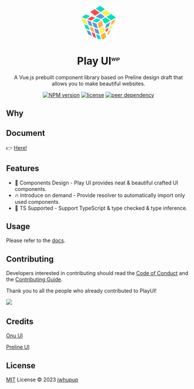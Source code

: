 <p align="center">
<img src="./docs/public/logo.svg" style="width:100px;" />
<h1 align="center">Play UI<sup style="font-size: 12px;">WIP</sup></h1>
<p align="center">A Vue.js prebuilt component library based on <a herf="https://github.com/htmlstreamofficial/preline">Preline</a> design draft that allows you to make beautiful websites.</p>
</p>
<p align="center">
  <a href="https://www.npmjs.com/package/play-vue"><img src="https://img.shields.io/npm/v/play-vue" alt="NPM version"></a>
  <a href="./LICENSE"><img src="https://img.shields.io/github/license/jwhupup/play-vue" alt="license"></a>
  <a href="https://vuejs.org/"><img src="https://img.shields.io/npm/dependency-version/play-vue/peer/vue" alt="peer dependency"></a>
  <p align="center">
</p>

## Why

## Document

👉 [Here!](https://playui.netlify.app/)

## Features

- 🌈 Components Design - Play UI provides neat & beautiful crafted UI components.
- 🔥 Introduce on demand - Provide resolver to automatically import only used components.
- 🎉 TS Supported - Support TypeScript & type checked & type inference.

## Usage

Please refer to the [docs](https://playui.netlify.app/guide/install.html).

## Contributing

Developers interested in contributing should read the [Code of Conduct](./CODE_OF_CONDUCT.md) and the [Contributing Guide](./CONTRIBUTING.md).

Thank you to all the people who already contributed to PlayUI!

<a href="https://github.com/jwhupup/play-vue/graphs/contributors">
  <img src="https://contrib.rocks/image?repo=jwhupup/play-vue" />
</a>

## Credits

[Onu UI](https://github.com/onu-ui/onu-ui)

[Preline UI](https://github.com/htmlstreamofficial/preline)

## License

[MIT](./LICENSE) License © 2023 [jwhupup](https://github.com/jwhupup)
